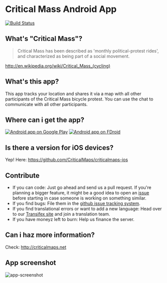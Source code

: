 # Critical Mass Android App

[![Build Status](https://travis-ci.org/criticalmaps/criticalmaps-android.svg)](https://travis-ci.org/criticalmaps/criticalmaps-android)

## What's "Critical Mass"?

>Critical Mass has been described as 'monthly political-protest rides', and characterized as being part of a social movement.

http://en.wikipedia.org/wiki/Critical_Mass_(cycling)

## What's this app?

This app tracks your location and shares it via a map with all other participants of the Critical Mass bicycle protest. You can use the chat to communicate with all other participants.

## Where can i get the app?

[![Android app on Google Play](https://raw.githubusercontent.com/criticalmaps/media/master/android/readme/play-store-badge.png)](https://play.google.com/store/apps/details?id=de.stephanlindauer.criticalmaps)
[![Android app on FDroid](https://f-droid.org/wiki/images/c/c4/F-Droid-button_available-on.png)](https://f-droid.org/repository/browse/?fdid=de.stephanlindauer.criticalmaps)

## Is there a version for iOS devices?

Yep! Here: https://github.com/CriticalMaps/criticalmaps-ios

## Contribute

*   If you can code: Just go ahead and send us a pull request. If you're planning a bigger feature, it might be a good idea to open an [issue](https://github.com/criticalmaps/criticalmaps-android/issues) before starting in case someone is working on something similar.
*   If you find bugs: File them in the [github issue tracking system](https://github.com/criticalmaps/criticalmaps-android/issues).
*   If you find translational errors or want to add a new language: Head over to our [Transifex site](https://www.transifex.com/criticalmaps/criticalmaps/) and join a translation team.
*   If you have moneyz left to burn: Help us finance the server.

## Can i haz more information?

Check: http://criticalmaps.net

## App screenshot

![app-screenshot](https://raw.githubusercontent.com/criticalmaps/media/master/android/readme/screenshot.jpg)
